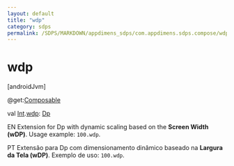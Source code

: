 ```yaml
---
layout: default
title: "wdp"
category: sdps
permalink: /SDPS/MARKDOWN/appdimens_sdps/com.appdimens.sdps.compose/wdp.html
---
```


# wdp

[androidJvm]

@get:[Composable](https://developer.android.com/reference/kotlin/androidx/compose/runtime/Composable.html)

val [Int](https://kotlinlang.org/api/core/kotlin-stdlib/kotlin/-int/index.html).[wdp](wdp.md): [Dp](https://developer.android.com/reference/kotlin/androidx/compose/ui/unit/Dp.html)

EN Extension for Dp with dynamic scaling based on the **Screen Width (wDP)**. Usage example: `100.wdp`.

PT Extensão para Dp com dimensionamento dinâmico baseado na **Largura da Tela (wDP)**. Exemplo de uso: `100.wdp`.